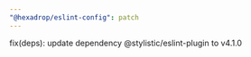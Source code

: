 ```yaml
---
"@hexadrop/eslint-config": patch
---
```


fix(deps): update dependency @stylistic/eslint-plugin to v4.1.0
